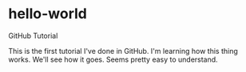 hello-world
===========

GitHub Tutorial

This is the first tutorial I've done in GitHub. I'm learning how this thing works. We'll see how it goes. Seems pretty easy to understand. 
